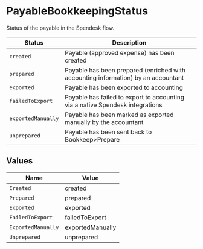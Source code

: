 # PayableBookkeepingStatus

Status of the payable in the Spendesk flow. 

| Status | Description |
| ---|--- |
| `created` | Payable (approved expense) has been created |
| `prepared` | Payable has been prepared (enriched with accounting information) by an accountant |
| `exported` | Payable has been exported to accounting |
| `failedToExport` | Payable has failed to export to accounting via a native Spendesk integrations |
| `exportedManually` | Payable has been marked as exported manually by the accountant |
| `unprepared` | Payable has been sent back to Bookkeep>Prepare |



## Values

| Name               | Value              |
| ------------------ | ------------------ |
| `Created`          | created            |
| `Prepared`         | prepared           |
| `Exported`         | exported           |
| `FailedToExport`   | failedToExport     |
| `ExportedManually` | exportedManually   |
| `Unprepared`       | unprepared         |